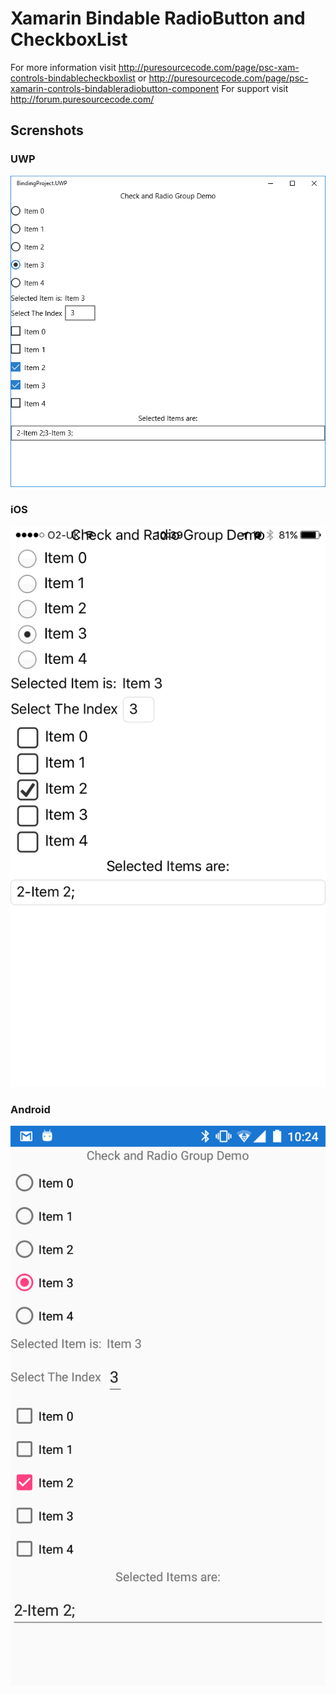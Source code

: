 # Xamarin Bindable RadioButton and CheckboxList
For more information visit http://puresourcecode.com/page/psc-xam-controls-bindablecheckboxlist or http://puresourcecode.com/page/psc-xamarin-controls-bindableradiobutton-component
For support visit http://forum.puresourcecode.com/

## Screnshots

### UWP
![UWP screenshot](https://github.com/erossini/BindableRadioButtonCheckboxList/blob/master/Screenshots/UWP.PNG)

### iOS
![iOS screenshot](https://github.com/erossini/BindableRadioButtonCheckboxList/blob/master/Screenshots/iOS.png)

### Android
![Android screenshot](https://github.com/erossini/BindableRadioButtonCheckboxList/blob/master/Screenshots/Android.png)
